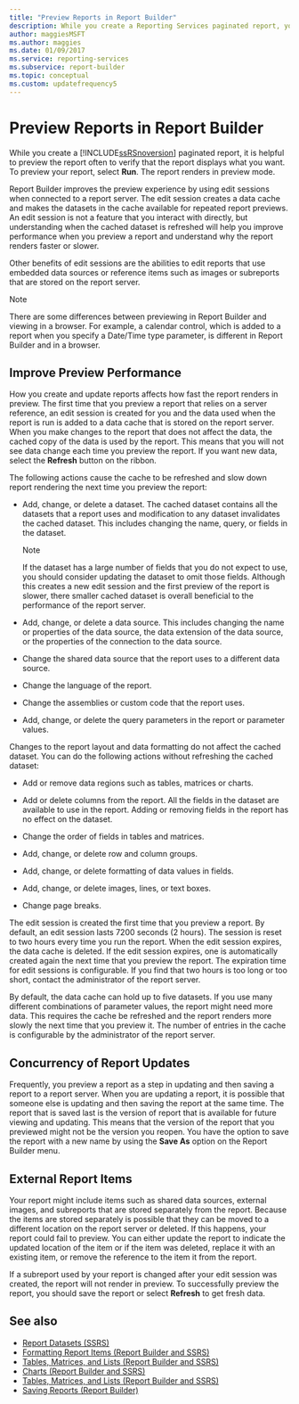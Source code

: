 ```yaml
---
title: "Preview Reports in Report Builder"
description: While you create a Reporting Services paginated report, you can preview the report to verify that the report displays what you want.
author: maggiesMSFT
ms.author: maggies
ms.date: 01/09/2017
ms.service: reporting-services
ms.subservice: report-builder
ms.topic: conceptual
ms.custom: updatefrequency5
---
```

# Preview Reports in Report Builder

  While you create a [!INCLUDE[ssRSnoversion](../../includes/ssrsnoversion-md.md)] paginated report, it is helpful to preview the report often to verify that the report displays what you want. To preview your report, select **Run**. The report renders in preview mode.

Report Builder improves the preview experience by using edit sessions when connected to a report server. The edit session creates a data cache and makes the datasets in the cache available for repeated report previews. An edit session is not a feature that you interact with directly, but understanding when the cached dataset is refreshed will help you improve performance when you preview a report and understand why the report renders faster or slower.

Other benefits of edit sessions are the abilities to edit reports that use embedded data sources or reference items such as images or subreports that are stored on the report server.

> [!NOTE]  
> There are some differences between previewing in Report Builder and viewing in a browser. For example, a calendar control, which is added to a report when you specify a Date/Time type parameter, is different in Report Builder and in a browser.

## Improve Preview Performance

How you create and update reports affects how fast the report renders in preview. The first time that you preview a report that relies on a server reference, an edit session is created for you and the data used when the report is run is added to a data cache that is stored on the report server. When you make changes to the report that does not affect the data, the cached copy of the data is used by the report. This means that you will not see data change each time you preview the report. If you want new data, select the **Refresh** button on the ribbon.

The following actions cause the cache to be refreshed and slow down report rendering the next time you preview the report:

- Add, change, or delete a dataset. The cached dataset contains all the datasets that a report uses and modification to any dataset invalidates the cached dataset. This includes changing the name, query, or fields in the dataset.

    > [!NOTE]  
    >  If the dataset has a large number of fields that you do not expect to use, you should consider updating the dataset to omit those fields. Although this creates a new edit session and the first preview of the report is slower, there smaller cached dataset is overall beneficial to the performance of the report server.

- Add, change, or delete a data source. This includes changing the name or properties of the data source, the data extension of the data source, or the properties of the connection to the data source.

- Change the shared data source that the report uses to a different data source.

- Change the language of the report.

- Change the assemblies or custom code that the report uses.

- Add, change, or delete the query parameters in the report or parameter values.

Changes to the report layout and data formatting do not affect the cached dataset. You can do the following actions without refreshing the cached dataset:

- Add or remove data regions such as tables, matrices or charts.

- Add or delete columns from the report. All the fields in the dataset are available to use in the report. Adding or removing fields in the report has no effect on the dataset.

- Change the order of fields in tables and matrices.

- Add, change, or delete row and column groups.

- Add, change, or delete formatting of data values in fields.

- Add, change, or delete images, lines, or text boxes.

- Change page breaks.

The edit session is created the first time that you preview a report. By default, an edit session lasts 7200 seconds (2 hours). The session is reset to two hours every time you run the report. When the edit session expires, the data cache is deleted. If the edit session expires, one is automatically created again the next time that you preview the report. The expiration time for edit sessions is configurable. If you find that two hours is too long or too short, contact the administrator of the report server.

By default, the data cache can hold up to five datasets. If you use many different combinations of parameter values, the report might need more data. This requires the cache be refreshed and the report renders more slowly the next time that you preview it. The number of entries in the cache is configurable by the administrator of the report server.

## Concurrency of Report Updates

Frequently, you preview a report as a step in updating and then saving a report to a report server. When you are updating a report, it is possible that someone else is updating and then saving the report at the same time. The report that is saved last is the version of report that is available for future viewing and updating. This means that the version of the report that you previewed might not be the version you reopen. You have the option to save the report with a new name by using the **Save As** option on the Report Builder menu.

## External Report Items

Your report might include items such as shared data sources, external images, and subreports that are stored separately from the report. Because the items are stored separately is possible that they can be moved to a different location on the report server or deleted. If this happens, your report could fail to preview. You can either update the report to indicate the updated location of the item or if the item was deleted, replace it with an existing item, or remove the reference to the item it from the report.

If a subreport used by your report is changed after your edit session was created, the report will not render in preview. To successfully preview the report, you should save the report or select **Refresh** to get fresh data.

## See also

- [Report Datasets (SSRS)](../../reporting-services/report-data/report-datasets-ssrs.md)
- [Formatting Report Items (Report Builder and SSRS)](../../reporting-services/report-design/formatting-report-items-report-builder-and-ssrs.md)
- [Tables, Matrices, and Lists (Report Builder and SSRS)](../../reporting-services/report-design/tables-matrices-and-lists-report-builder-and-ssrs.md)
- [Charts (Report Builder and SSRS)](../../reporting-services/report-design/charts-report-builder-and-ssrs.md)
- [Tables, Matrices, and Lists (Report Builder and SSRS)](../../reporting-services/report-design/tables-matrices-and-lists-report-builder-and-ssrs.md)
- [Saving Reports (Report Builder)](../../reporting-services/report-builder/saving-reports-report-builder.md)
